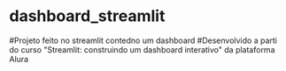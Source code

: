 # dashboard_streamlit
#Projeto feito no streamlit contedno um dashboard
#Desenvolvido a parti do curso "Streamlit: construindo um dashboard interativo" da plataforma Alura
